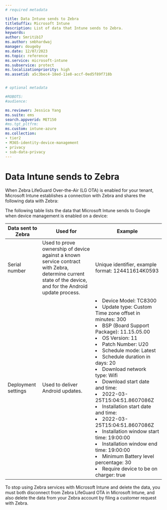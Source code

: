 ```yaml
---
# required metadata

title: Data Intune sends to Zebra
titleSuffix: Microsoft Intune
description: List of data that Intune sends to Zebra.
keywords:
author: Smritib17
ms.author: smbhardwaj
manager: dougeby
ms.date: 12/07/2023
ms.topic: reference
ms.service: microsoft-intune
ms.subservice: protect
ms.localizationpriority: high
ms.assetid: a5c3bec4-18ed-11e8-accf-0ed5f89f718b


# optional metadata

#ROBOTS:
#audience:

ms.reviewer: Jessica Yang 
ms.suite: ems
search.appverid: MET150
#ms.tgt_pltfrm:
ms.custom: intune-azure
ms.collection:
- tier2
- M365-identity-device-management
- privacy
- sub-data-privacy
---
```


# Data Intune sends to Zebra

When Zebra LifeGuard Over-the-Air (LG OTA) is enabled for your tenant, Microsoft Intune establishes a connection with Zebra and shares the following data with Zebra:

The following table lists the data that Microsoft Intune sends to Google when device management is enabled on a device:


| Data sent to Zebra | Used for | Example |
|---|---|----------------|
| Serial number | Used to prove ownership of device against a known service contract with Zebra, determine current state of the device, and for the Android update process. | Unique identifier, example format: 124411614K0593 |
| Deployment settings | Used to deliver Android updates. |<li>Device Model: TC8300</li><li>Update type: Custom Time zone offset in minutes: 300</li><li>BSP (Board Support Package): 11.15.05.00</li><li>OS Version: 11</li><li>Patch Number: U20</li><li>Schedule mode: Latest</li><li>Schedule duration in days: 20</li><li>Download network type: Wifi</li><li>Download start date and time:</li><li>2022-03-25T15:04:51.8607086Z</li><li>Installation start date and time:</li><li>2022-03-25T15:04:51.8607086Z</li><li>Installation window start time: 19:00:00</li><li>Installation window end time: 19:00:00</li><li>Minimum Battery level percentage: 30</li><li>Require device to be on charger: true</li>|

To stop using Zebra services with Microsoft Intune and delete the data, you must both disconnect from Zebra LifeGuard OTA in Microsoft Intune, and also delete the data from your Zebra account by filing a customer request with Zebra.

